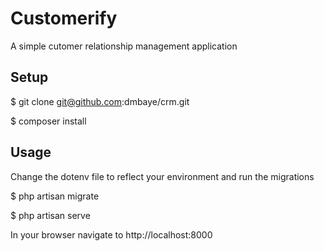 # Customerify
A simple cutomer relationship management application

## Setup
$ git clone git@github.com:dmbaye/crm.git

$ composer install 

## Usage
Change the dotenv file to reflect your environment and run the migrations

$ php artisan migrate

$ php artisan serve

In your browser navigate to http://localhost:8000
